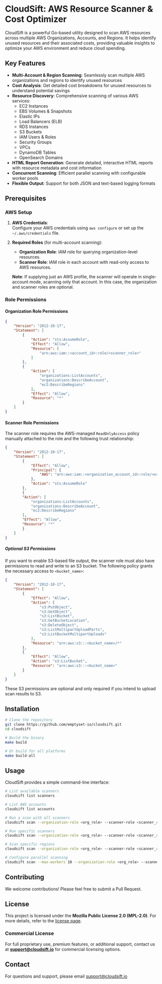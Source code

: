 # CloudSift: AWS Resource Scanner & Cost Optimizer

CloudSift is a powerful Go-based utility designed to scan AWS resources across multiple AWS Organizations, Accounts, and Regions. It helps identify unused resources and their associated costs, providing valuable insights to optimize your AWS environment and reduce cloud spending.

## Key Features

- **Multi-Account & Region Scanning**: Seamlessly scan multiple AWS organizations and regions to identify unused resources
- **Cost Analysis**: Get detailed cost breakdowns for unused resources to understand potential savings
- **Resource Discovery**: Comprehensive scanning of various AWS services:
  - EC2 Instances
  - EBS Volumes & Snapshots
  - Elastic IPs
  - Load Balancers (ELB)
  - RDS Instances
  - S3 Buckets
  - IAM Users & Roles
  - Security Groups
  - VPCs
  - DynamoDB Tables
  - OpenSearch Domains
- **HTML Report Generation**: Generate detailed, interactive HTML reports with resource metadata and cost information
- **Concurrent Scanning**: Efficient parallel scanning with configurable worker pools
- **Flexible Output**: Support for both JSON and text-based logging formats

## Prerequisites

### AWS Setup

1. **AWS Credentials**:  
   Configure your AWS credentials using `aws configure` or set up the `~/.aws/credentials` file.

2. **Required Roles** (for multi-account scanning):  
   - **Organization Role**: IAM role for querying organization-level resources.  
   - **Scanner Role**: IAM role in each account with read-only access to AWS resources.  

   **Note**: If supplying just an AWS profile, the scanner will operate in single-account mode, scanning only that account. In this case, the organization and scanner roles are optional.


### Role Permissions

#### Organization Role Permissions

```json
{
    "Version": "2012-10-17",
    "Statement": [
        {
            "Action": "sts:AssumeRole",
            "Effect": "Allow",
            "Resource": [
                "arn:aws:iam::<account_id>:role/<scanner_role>"
            ]
        },
        {
            "Action": [
                "organizations:ListAccounts",
                "organizations:DescribeAccount",
                "ec2:DescribeRegions"
            ],
            "Effect": "Allow",
            "Resource": "*"
        }
    ]
}
```

#### Scanner Role Permissions

The scanner role requires the AWS-managed `ReadOnlyAccess` policy manually attached to the role and the following trust relationship:

```json
{
    "Version": "2012-10-17",
    "Statement": [
        {
            "Effect": "Allow",
            "Principal": {
                "AWS": "arn:aws:iam::<organization_account_id>:role/<organization_role>"
            },
            "Action": "sts:AssumeRole"
        },
        {
        "Action": [
            "organizations:ListAccounts",
            "organizations:DescribeAccount",
            "ec2:DescribeRegions"
        ],
        "Effect": "Allow",
        "Resource": "*"
        }
    ]
}
```

##### Optional S3 Permissions  
If you want to enable S3-based file output, the scanner role must also have permissions to read and write to an S3 bucket. The following policy grants the necessary access to `<bucket_name>`:

```json
{
    "Version": "2012-10-17",
    "Statement": [
        {
            "Effect": "Allow",
            "Action": [
                "s3:PutObject",
                "s3:GetObject",
                "s3:ListBucket",
                "s3:GetBucketLocation",
                "s3:DeleteObject",
                "s3:ListMultipartUploadParts",
                "s3:ListBucketMultipartUploads"
            ],
            "Resource": "arn:aws:s3:::<bucket_name>/*"
        },
        {
            "Effect": "Allow",
            "Action": "s3:ListBucket",
            "Resource": "arn:aws:s3:::<bucket_name>"
        }
    ]
}
```

These S3 permissions are optional and only required if you intend to upload scan results to S3.

## Installation

```bash
# Clone the repository
git clone https://github.com/emptyset-io/cloudsift.git
cd cloudsift

# Build the binary
make build

# Or build for all platforms
make build-all
```

## Usage

CloudSift provides a simple command-line interface:

```bash
# List available scanners
cloudsift list scanners

# List AWS accounts
cloudsift list accounts

# Run a scan with all scanners
cloudsift scan --organization-role <org_role> --scanner-role <scanner_role>

# Run specific scanners
cloudsift scan --organization-role <org_role> --scanner-role <scanner_role> --scanners ec2,ebs,s3

# Scan specific regions
cloudsift scan --organization-role <org_role> --scanner-role <scanner_role> --regions us-west-2,us-east-1

# Configure parallel scanning
cloudsift scan --max-workers 10 --organization-role <org_role> --scanner-role <scanner_role>
```

## Contributing

We welcome contributions! Please feel free to submit a Pull Request.

## License

This project is licensed under the **Mozilla Public License 2.0 (MPL-2.0)**. For more details, refer to the [license page](https://www.mozilla.org/MPL/2.0/).

### Commercial License

For full proprietary use, premium features, or additional support, contact us at **[support@cloudsift.io](mailto:support@cloudsift.io)** for commercial licensing options.

## Contact

For questions and support, please email support@cloudsift.io
